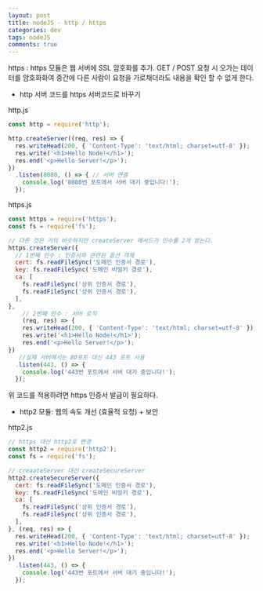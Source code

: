 ```yaml
---  
layout: post
title: nodeJS - http / https
categories: dev
tags: nodeJS
comments: true
---
```


https : https 모듈은 웹 서버에 SSL 암호화를 추가. GET / POST 요청 시 오가는 데이터를 암호화화여 중간에 다른 사람이 요청을 가로채더라도 내용을 확인 할 수 없게 한다.

- http 서버 코드를 https 서버코드로 바꾸기

http.js

```js
const http = require('http');

http.createServer((req, res) => {
  res.writeHead(200, { 'Content-Type': 'text/html; charset=utf-8' });
  res.write('<h1>Hello Node!</h1>');
  res.end('<p>Hello Server!</p>');
})
  .listen(8080, () => { // 서버 연결
    console.log('8080번 포트에서 서버 대기 중입니다!');
  });
```

https.js

```js
const https = require('https');
const fs = require('fs');

// 다른 것은 거의 비슷하지만 createServer 메서드가 인수를 2개 받는다.
https.createServer({
  // 1번째 인수 : 인증서와 관련된 옵션 객체 
  cert: fs.readFileSync('도메인 인증서 경로'),
  key: fs.readFileSync('도메인 비밀키 경로'),
  ca: [
    fs.readFileSync('상위 인증서 경로'),
    fs.readFileSync('상위 인증서 경로'),
  ],
}, 
    // 2번째 인수 : 서버 로직
    (req, res) => {
    res.writeHead(200, { 'Content-Type': 'text/html; charset=utf-8' });
    res.write('<h1>Hello Node!</h1>');
    res.end('<p>Hello Server!</p>');
})
   //실제 서버에서는 80포트 대신 443 포트 사용
  .listen(443, () => {
    console.log('443번 포트에서 서버 대기 중입니다!');
  });
```

위 코드를 적용하려면 https 인증서 발급이 필요하다.

- http2 모듈: 웹의 속도 개선 (효율적 요청) + 보안

http2.js

```js
// https 대신 http2로 변경
const http2 = require('http2');
const fs = require('fs');

// creaateServer 대신 createSecureServer
http2.createSecureServer({
  cert: fs.readFileSync('도메인 인증서 경로'),
  key: fs.readFileSync('도메인 비밀키 경로'),
  ca: [
    fs.readFileSync('상위 인증서 경로'),
    fs.readFileSync('상위 인증서 경로'),
  ],
}, (req, res) => {
  res.writeHead(200, { 'Content-Type': 'text/html; charset=utf-8' });
  res.write('<h1>Hello Node!</h1>');
  res.end('<p>Hello Server!</p>');
})
  .listen(443, () => {
    console.log('443번 포트에서 서버 대기 중입니다!');
  });
```